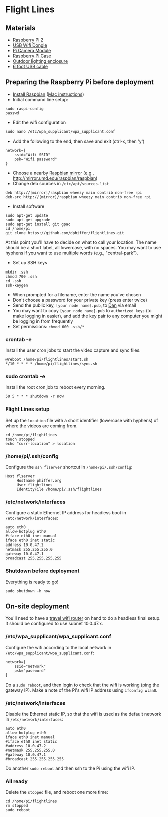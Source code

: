 # Flight Lines

## Materials

* [Raspberry Pi 2](https://www.raspberrypi.org/products/raspberry-pi-2-model-b/)
* [USB Wifi Dongle](https://www.raspberrypi.org/products/usb-wifi-dongle/)
* [Pi Camera Module](https://www.raspberrypi.org/products/camera-module/)
* [Raspberry Pi Case](https://www.raspberrypi.org/products/raspberry-pi-case/)
* [Outdoor lighting enclosure](http://www.newegg.com/Product/Product.aspx?Item=N82E16803001092)
* [6 foot USB cable](http://www.newegg.com/Product/Product.aspx?Item=N82E16812576072)

## Preparing the Raspberry Pi before deployment

* [Install Raspbian](https://www.raspberrypi.org/downloads/raspbian/) ([Mac instructions](https://www.raspberrypi.org/documentation/installation/installing-images/mac.md))
* Initial command line setup:
```
sudo raspi-config
passwd
```
* Edit the wifi configuration
```
sudo nano /etc/wpa_supplicant/wpa_supplicant.conf 
```
* Add the following to the end, then save and exit (ctrl-x, then 'y')
```
network={
    ssid="Wifi SSID"
    psk="Wifi password"
}
```
* Choose a nearby [Raspbian mirror](http://www.raspbian.org/RaspbianMirrors) (e.g., http://mirror.umd.edu/raspbian/raspbian)
* Change deb sources in `/etc/apt/sources.list`
```
deb http://[mirror]/raspbian wheezy main contrib non-free rpi
deb-src http://[mirror]/raspbian wheezy main contrib non-free rpi
```
* Install software
```
sudo apt-get update
sudo apt-get upgrade
sudo apt-get install git gpac
cd /home/pi
git clone https://github.com/dphiffer/flightlines.git
```

At this point you'll have to decide on what to call your location. The name should be a short label, all lowercase, with no spaces. You may want to use hyphens if you want to use multiple words (e.g., "central-park").

* Set up SSH keys
```
mkdir .ssh
chmod 700 .ssh
cd .ssh
ssh-keygen
```
* When prompted for a filename, enter the name you've chosen
* Don't choose a password for your private key (press enter twice)
* Send the public key, `[your node name].pub`, to [Dan](http://phiffer.org/) via email
* You may want to copy `[your node name].pub` to `authorized_keys` (to make logging in easier), and add the key pair to any computer you might be logging in from frequently
* Set permissions: `chmod 600 .ssh/*`

### crontab -e

Install the user cron jobs to start the video capture and sync files.

```
@reboot /home/pi/flightlines/start.sh
*/10 * * * * /home/pi/flightlines/sync.sh
```

### sudo crontab -e

Install the root cron job to reboot every morning.

```
50 5 * * * shutdown -r now
```

### Flight Lines setup

Set up the `location` file with a short identifier (lowercase with hyphens) of where the videos are coming from.

```
cd /home/pi/flightlines
touch stopped
echo "curr-location" > location
```

### /home/pi/.ssh/config

Configure the `ssh flserver` shortcut in `/home/pi/.ssh/config`:

```
Host flserver
     Hostname phiffer.org
     User flightlines
     IdentityFile /home/pi/.ssh/flightlines
```

### /etc/network/interfaces

Configure a static Ethernet IP address for headless boot in `/etc/network/interfaces`:

```
auto eth0
allow-hotplug eth0
#iface eth0 inet manual
iface eth0 inet static
address 10.0.47.2
netmask 255.255.255.0
gateway 10.0.47.1
broadcast 255.255.255.255
```

### Shutdown before deployment

Everything is ready to go!

```
sudo shutdown -h now
```

## On-site deployment

You'll need to have a [travel wifi router](http://www.tp-link.com/sa/products/details/cat-14_TL-MR3020.html) on hand to do a headless final setup. It should be configured to use subnet 10.0.47.x.

### /etc/wpa_supplicant/wpa_supplicant.conf

Configure the wifi according to the local network in `/etc/wpa_supplicant/wpa_supplicant.conf`:

```
network={
	ssid="network"
	psk="password"
}
```

Do a `sudo reboot`, and then login to check that the wifi is working (ping the gateway IP). Make a note of the Pi's wifi IP address using `ifconfig wlan0`.

### /etc/network/interfaces

Disable the Ethernet static IP, so that the wifi is used as the default network in `/etc/network/interfaces`:

```
auto eth0
allow-hotplug eth0
iface eth0 inet manual
#iface eth0 inet static
#address 10.0.47.2
#netmask 255.255.255.0
#gateway 10.0.47.1
#broadcast 255.255.255.255
```

Do another `sudo reboot` and then ssh to the Pi using the wifi IP.

### All ready

Delete the `stopped` file, and reboot one more time:

```
cd /home/pi/flightlines
rm stopped
sudo reboot
```
